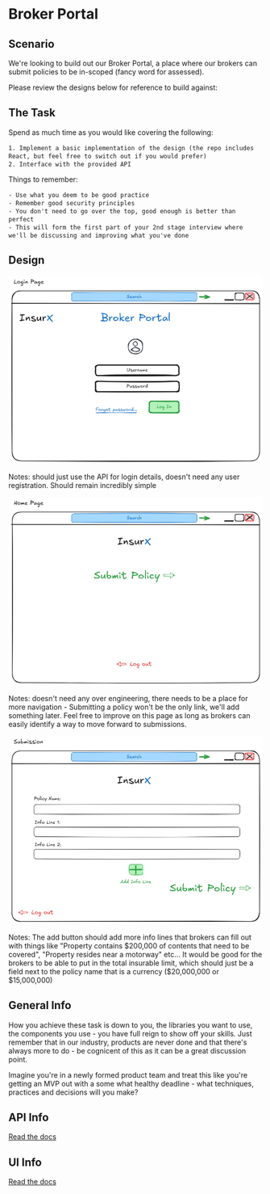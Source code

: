 
# Broker Portal

## Scenario

We're looking to build out our Broker Portal, a place where our brokers can submit policies to be in-scoped (fancy word for assessed).

Please review the designs below for reference to build against:


## The Task

Spend as much time as you would like covering the following:

    1. Implement a basic implementation of the design (the repo includes React, but feel free to switch out if you would prefer)
    2. Interface with the provided API

Things to remember:

    - Use what you deem to be good practice
    - Remember good security principles
    - You don't need to go over the top, good enough is better than perfect
    - This will form the first part of your 2nd stage interview where we'll be discussing and improving what you've done

## Design

![Login Page design](./docs/LoginPage.png)

Notes: should just use the API for login details, doesn't need any user registration. Should remain incredibly simple

![Home Page design](./docs/HomePage.png)

Notes: doesn't need any over engineering, there needs to be a place for more navigation - Submitting a policy won't be the only link, we'll add something later. Feel free to improve on this page as long as brokers can easily identify a way to move forward to submissions.

![Submission Page design](./docs/SubmissionPage.png)

Notes: The add button should add more info lines that brokers can fill out with things like "Property contains $200,000 of contents that need to be covered", "Property resides near a motorway" etc... It would be good for the brokers to be able to put in the total insurable limit, which should just be a field next to the policy name that is a currency ($20,000,000 or $15,000,000)

## General Info

How you achieve these task is down to you, the libraries you want to use, the components you use - you have full reign to show off your skills. Just remember that in our industry, products are never done and that there's always more to do - be cognicent of this as it can be a great discussion point.

Imagine you're in a newly formed product team and treat this like you're getting an MVP out with a some what healthy deadline - what techniques, practices and decisions will you make?

## API Info

[Read the docs](./apps/broker-portal-api/README.md)

## UI Info

[Read the docs](./apps/broker-portal-ui/README.md)
